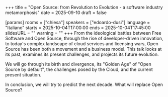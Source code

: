 +++
title = "Open Source: from Revolution to Evolution - a software industry metamorphosis"
date = 2025-09-10
draft = false

[params]
rooms = ["chiesa"]
speakers = ["edoardo-dusi"]
language = "Italiano"
starts = 2025-10-04T17:00:00
ends = 2025-10-04T17:45:00
slidesURL = ""
warning = ""
+++
From the ideological battles between Free Software and Open Source, through the rise of developer-driven innovation, to today's complex landscape of cloud services and licensing wars, Open Source has been both a movement and a business model. This talk looks at its past, examines its present challenges, and projects its future evolution.

We will go through its birth and divergence, its "Golden Age" of "Open Source by default", the challenges posed by the Cloud, and the current present situation.

In conclusion, we will try to predict the next decade. What will replace Open Source?
